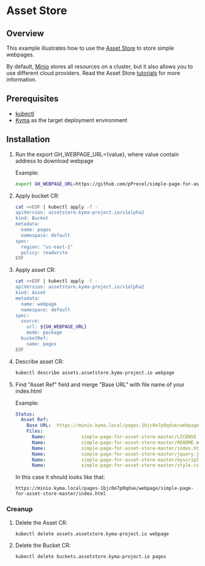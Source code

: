 # Asset Store

## Overview

This example illustrates how to use the [Asset Store](https://kyma-project.io/docs/1.5/components/asset-store/) to store simple webpages.

By default, [Minio](https://min.io/) stores all resources on a cluster, but it also allows you to use different cloud providers. Read the Asset Store [tutorials](https://kyma-project.io/docs/components/asset-store#tutorials-tutorials) for more information.

## Prerequisites

- [kubectl](https://kubernetes.io/docs/tasks/tools/install-kubectl/)
- [Kyma](https://kyma-project.io/docs/) as the target deployment environment

## Installation

1. Run the export GH_WEBPAGE_URL={value}, where value contain address to download webpage

    Example:

    ```bash
    export GH_WEBPAGE_URL=https://github.com/pPrecel/simple-page-for-asset-store/archive/master.zip
    ```

2. Apply bucket CR:

    ```bash
    cat <<EOF | kubectl apply -f -
    apiVersion: assetstore.kyma-project.io/v1alpha2
    kind: Bucket
    metadata:
      name: pages
      namespace: default
    spec:
      region: "us-east-1"
      policy: readwrite
    EOF
    ```

3. Apply asset CR:

    ```bash
    cat <<EOF | kubectl apply -f -
    apiVersion: assetstore.kyma-project.io/v1alpha2
    kind: Asset
    metadata:
      name: webpage
      namespace: default
    spec:
      source:
        url: ${GH_WEBPAGE_URL}
        mode: package
      bucketRef:
        name: pages
    EOF
    ```

4. Describe asset CR:

    ```bash
    kubectl describe assets.assetstore.kyma-project.io webpage
    ```

5. Find "Asset Ref" field and merge "Base URL" with file name of your index.html

    Example:

    ```yaml
    Status:
      Asset Ref:
        Base URL:  https://minio.kyma.local/pages-1bjc0e7p0qdue/webpage
        Files:
          Name:             simple-page-for-asset-store-master/LICENSE
          Name:             simple-page-for-asset-store-master/README.md
          Name:             simple-page-for-asset-store-master/index.html
          Name:             simple-page-for-asset-store-master/jquery.js
          Name:             simple-page-for-asset-store-master/myscript.js
          Name:             simple-page-for-asset-store-master/style.css
    ```

    In this case it should looks like that:

    ```url
    https://minio.kyma.local/pages-1bjc0e7p0qdue/webpage/simple-page-for-asset-store-master/index.html
    ```

### Creanup

1. Delete the Asset CR:

    ```bash
    kubectl delete assets.assetstore.kyma-project.io webpage
    ```

2. Delete the Bucket CR:

    ```bash
    kubectl delete buckets.assetstore.kyma-project.io pages
    ```
